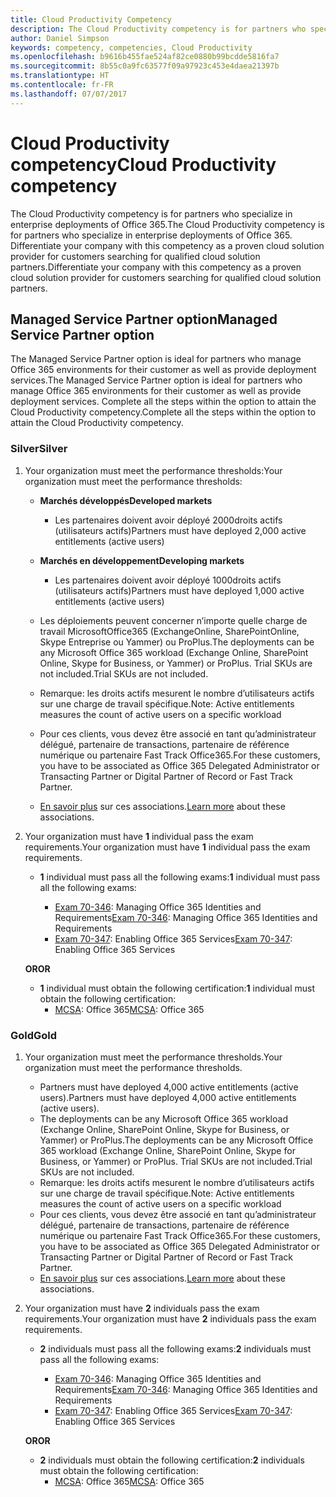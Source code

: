 ```yaml
---
title: Cloud Productivity Competency
description: The Cloud Productivity competency is for partners who specialize in enterprise deployments of Office 365. Differentiate your company with this competency as a proven cloud solution provider for customers searching for qualified cloud solution partners.
author: Daniel Simpson
keywords: competency, competencies, Cloud Productivity
ms.openlocfilehash: b9616b455fae524af82ce0880b99bcdde5816fa7
ms.sourcegitcommit: 8b55c0a9fc63577f09a97923c453e4daea21397b
ms.translationtype: HT
ms.contentlocale: fr-FR
ms.lasthandoff: 07/07/2017
---
```

# <a name="cloud-productivity-competency"></a><span data-ttu-id="8d597-105">Cloud Productivity competency</span><span class="sxs-lookup"><span data-stu-id="8d597-105">Cloud Productivity competency</span></span>

<span data-ttu-id="8d597-106">The Cloud Productivity competency is for partners who specialize in enterprise deployments of Office 365.</span><span class="sxs-lookup"><span data-stu-id="8d597-106">The Cloud Productivity competency is for partners who specialize in enterprise deployments of Office 365.</span></span> <span data-ttu-id="8d597-107">Differentiate your company with this competency as a proven cloud solution provider for customers searching for qualified cloud solution partners.</span><span class="sxs-lookup"><span data-stu-id="8d597-107">Differentiate your company with this competency as a proven cloud solution provider for customers searching for qualified cloud solution partners.</span></span>

## <a name="managed-service-partner-option"></a><span data-ttu-id="8d597-108">Managed Service Partner option</span><span class="sxs-lookup"><span data-stu-id="8d597-108">Managed Service Partner option</span></span>
<span data-ttu-id="8d597-109">The Managed Service Partner option is ideal for partners who manage Office 365 environments for their customer as well as provide deployment services.</span><span class="sxs-lookup"><span data-stu-id="8d597-109">The Managed Service Partner option is ideal for partners who manage Office 365 environments for their customer as well as provide deployment services.</span></span> <span data-ttu-id="8d597-110">Complete all the steps within the option to attain the Cloud Productivity competency.</span><span class="sxs-lookup"><span data-stu-id="8d597-110">Complete all the steps within the option to attain the Cloud Productivity competency.</span></span>
### <a name="silver"></a><span data-ttu-id="8d597-111">Silver</span><span class="sxs-lookup"><span data-stu-id="8d597-111">Silver</span></span>
1.  <span data-ttu-id="8d597-112">Your organization must meet the performance thresholds:</span><span class="sxs-lookup"><span data-stu-id="8d597-112">Your organization must meet the performance thresholds:</span></span>
    - **<span data-ttu-id="8d597-113">Marchés développés</span><span class="sxs-lookup"><span data-stu-id="8d597-113">Developed markets</span></span>** 
        - <span data-ttu-id="8d597-114">Les partenaires doivent avoir déployé 2000droits actifs (utilisateurs actifs)</span><span class="sxs-lookup"><span data-stu-id="8d597-114">Partners must have deployed 2,000 active entitlements (active users)</span></span>
    - **<span data-ttu-id="8d597-115">Marchés en développement</span><span class="sxs-lookup"><span data-stu-id="8d597-115">Developing markets</span></span>**
        -  <span data-ttu-id="8d597-116">Les partenaires doivent avoir déployé 1000droits actifs (utilisateurs actifs)</span><span class="sxs-lookup"><span data-stu-id="8d597-116">Partners must have deployed 1,000 active entitlements (active users)</span></span>
    
    - <span data-ttu-id="8d597-117">Les déploiements peuvent concerner n’importe quelle charge de travail MicrosoftOffice365 (ExchangeOnline, SharePointOnline, Skype Entreprise ou Yammer) ou ProPlus.</span><span class="sxs-lookup"><span data-stu-id="8d597-117">The deployments can be any Microsoft Office 365 workload (Exchange Online, SharePoint Online, Skype for Business, or Yammer) or ProPlus.</span></span> <span data-ttu-id="8d597-118">Trial SKUs are not included.</span><span class="sxs-lookup"><span data-stu-id="8d597-118">Trial SKUs are not included.</span></span>     
    - <span data-ttu-id="8d597-119">Remarque: les droits actifs mesurent le nombre d’utilisateurs actifs sur une charge de travail spécifique.</span><span class="sxs-lookup"><span data-stu-id="8d597-119">Note: Active entitlements measures the count of active users on a specific workload</span></span> 
    - <span data-ttu-id="8d597-120">Pour ces clients, vous devez être associé en tant qu’administrateur délégué, partenaire de transactions, partenaire de référence numérique ou partenaire Fast Track Office365.</span><span class="sxs-lookup"><span data-stu-id="8d597-120">For these customers, you have to be associated as Office 365 Delegated Administrator or Transacting Partner or Digital Partner of Record or Fast Track Partner.</span></span>
    - <span data-ttu-id="8d597-121">[En savoir plus](https://partner.microsoft.com/en-us/membership/digital-partner-of-record) sur ces associations.</span><span class="sxs-lookup"><span data-stu-id="8d597-121">[Learn more](https://partner.microsoft.com/en-us/membership/digital-partner-of-record) about these associations.</span></span>

2. <span data-ttu-id="8d597-122">Your organization must have **1** individual pass the exam requirements.</span><span class="sxs-lookup"><span data-stu-id="8d597-122">Your organization must have **1** individual pass the exam requirements.</span></span>

    - <span data-ttu-id="8d597-123">**1** individual must pass all the following exams:</span><span class="sxs-lookup"><span data-stu-id="8d597-123">**1** individual must pass all the following exams:</span></span>

        - <span data-ttu-id="8d597-124">[Exam 70-346](https://www.microsoft.com/en-us/learning/exam-70-346.aspx): Managing Office 365 Identities and Requirements</span><span class="sxs-lookup"><span data-stu-id="8d597-124">[Exam 70-346](https://www.microsoft.com/en-us/learning/exam-70-346.aspx): Managing Office 365 Identities and Requirements</span></span>  
        - <span data-ttu-id="8d597-125">[Exam 70-347](https://www.microsoft.com/en-us/learning/exam-70-347.aspx): Enabling Office 365 Services</span><span class="sxs-lookup"><span data-stu-id="8d597-125">[Exam 70-347](https://www.microsoft.com/en-us/learning/exam-70-347.aspx): Enabling Office 365 Services</span></span>
    
    **<span data-ttu-id="8d597-126">OR</span><span class="sxs-lookup"><span data-stu-id="8d597-126">OR</span></span>**

    - <span data-ttu-id="8d597-127">**1** individual must obtain the following certification:</span><span class="sxs-lookup"><span data-stu-id="8d597-127">**1** individual must obtain the following certification:</span></span>  
        - <span data-ttu-id="8d597-128">[MCSA](https://www.microsoft.com/en-us/learning/mcsa-office365-certification.aspx): Office 365</span><span class="sxs-lookup"><span data-stu-id="8d597-128">[MCSA](https://www.microsoft.com/en-us/learning/mcsa-office365-certification.aspx): Office 365</span></span>

### <a name="gold"></a><span data-ttu-id="8d597-129">Gold</span><span class="sxs-lookup"><span data-stu-id="8d597-129">Gold</span></span>

1.  <span data-ttu-id="8d597-130">Your organization must meet the performance thresholds.</span><span class="sxs-lookup"><span data-stu-id="8d597-130">Your organization must meet the performance thresholds.</span></span> 

    - <span data-ttu-id="8d597-131">Partners must have deployed 4,000 active entitlements (active users).</span><span class="sxs-lookup"><span data-stu-id="8d597-131">Partners must have deployed 4,000 active entitlements (active users).</span></span>
    - <span data-ttu-id="8d597-132">The deployments can be any Microsoft Office 365 workload (Exchange Online, SharePoint Online, Skype for Business, or Yammer) or ProPlus.</span><span class="sxs-lookup"><span data-stu-id="8d597-132">The deployments can be any Microsoft Office 365 workload (Exchange Online, SharePoint Online, Skype for Business, or Yammer) or ProPlus.</span></span> <span data-ttu-id="8d597-133">Trial SKUs are not included.</span><span class="sxs-lookup"><span data-stu-id="8d597-133">Trial SKUs are not included.</span></span>
    - <span data-ttu-id="8d597-134">Remarque: les droits actifs mesurent le nombre d’utilisateurs actifs sur une charge de travail spécifique.</span><span class="sxs-lookup"><span data-stu-id="8d597-134">Note: Active entitlements measures the count of active users on a specific workload</span></span>
    - <span data-ttu-id="8d597-135">Pour ces clients, vous devez être associé en tant qu’administrateur délégué, partenaire de transactions, partenaire de référence numérique ou partenaire Fast Track Office365.</span><span class="sxs-lookup"><span data-stu-id="8d597-135">For these customers, you have to be associated as Office 365 Delegated Administrator or Transacting Partner or Digital Partner of Record or Fast Track Partner.</span></span>
    - <span data-ttu-id="8d597-136">[En savoir plus](https://partner.microsoft.com/en-us/membership/digital-partner-of-record) sur ces associations.</span><span class="sxs-lookup"><span data-stu-id="8d597-136">[Learn more](https://partner.microsoft.com/en-us/membership/digital-partner-of-record) about these associations.</span></span>

2.  <span data-ttu-id="8d597-137">Your organization must have **2** individuals pass the exam requirements.</span><span class="sxs-lookup"><span data-stu-id="8d597-137">Your organization must have **2** individuals pass the exam requirements.</span></span>

    - <span data-ttu-id="8d597-138">**2** individuals must pass all the following exams:</span><span class="sxs-lookup"><span data-stu-id="8d597-138">**2** individuals must pass all the following exams:</span></span>

        - <span data-ttu-id="8d597-139">[Exam 70-346](https://www.microsoft.com/en-us/learning/exam-70-346.aspx): Managing Office 365 Identities and Requirements</span><span class="sxs-lookup"><span data-stu-id="8d597-139">[Exam 70-346](https://www.microsoft.com/en-us/learning/exam-70-346.aspx): Managing Office 365 Identities and Requirements</span></span>  
        - <span data-ttu-id="8d597-140">[Exam 70-347](https://www.microsoft.com/en-us/learning/exam-70-347.aspx): Enabling Office 365 Services</span><span class="sxs-lookup"><span data-stu-id="8d597-140">[Exam 70-347](https://www.microsoft.com/en-us/learning/exam-70-347.aspx): Enabling Office 365 Services</span></span>
        
    **<span data-ttu-id="8d597-141">OR</span><span class="sxs-lookup"><span data-stu-id="8d597-141">OR</span></span>**
    
    - <span data-ttu-id="8d597-142">**2** individuals must obtain the following certification:</span><span class="sxs-lookup"><span data-stu-id="8d597-142">**2** individuals must obtain the following certification:</span></span>
        - <span data-ttu-id="8d597-143">[MCSA](https://www.microsoft.com/en-us/learning/mcsa-office365-certification.aspx): Office 365</span><span class="sxs-lookup"><span data-stu-id="8d597-143">[MCSA](https://www.microsoft.com/en-us/learning/mcsa-office365-certification.aspx): Office 365</span></span>





